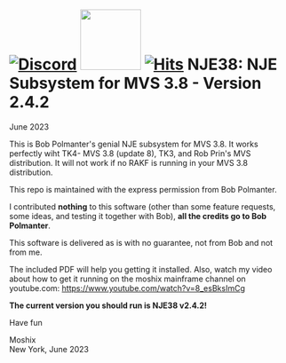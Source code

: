[![Discord](https://img.shields.io/discord/423767742546575361.svg?label=&logo=discord&logoColor=ffffff&color=7389D8&labelColor=6A7EC2)](https://discord.gg/vpEv3HJ)
<a href=" https://github.com/moshix/mvs/blob/master/codenotary.com"><img src="https://raw.githubusercontent.com/moshix/mvs/master/secured-by-immudb.svg" width="109px;"/></a>
[![Hits](https://hits.seeyoufarm.com/api/count/incr/badge.svg?url=https%3A%2F%2Fgithub.com%2Fmoshix%2Fnje38mvs%2Ftree%2Fmaster&count_bg=%2377C20B&title_bg=%23080808&icon=&icon_color=%23E7E7E7&title=Hits&edge_flat=true)](https://hits.seeyoufarm.com)
NJE38: NJE Subsystem for MVS 3.8 - Version 2.4.2
================================================

June 2023

This is Bob Polmanter's genial NJE subsystem for MVS 3.8. It works perfectly wiht TK4- MVS 3.8 (update 8), TK3, and Rob Prin's MVS distribution. It will not work if no RAKF is running in your MVS 3.8 distribution. 

This repo is maintained with the express permission from Bob Polmanter.

I contributed **nothing** to this software (other than some feature requests, some ideas, and testing it together with Bob), **all the credits go to Bob Polmanter**. 

This software is delivered as is with no guarantee, not from Bob and not from me. 

The included PDF will help you getting it installed. Also, watch my video about how to get it running on the moshix mainframe channel on youtube.com: https://www.youtube.com/watch?v=8_esBksImCg

**The current version you should run is NJE38 v2.4.2!**

Have fun

Moshix
<br>New York, June 2023<b>  


